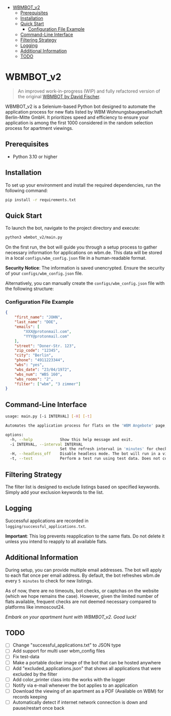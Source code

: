 - [WBMBOT\_v2](#wbmbot_v2)
  - [Prerequisites](#prerequisites)
  - [Installation](#installation)
  - [Quick Start](#quick-start)
    - [Configuration File Example](#configuration-file-example)
  - [Command-Line Interface](#command-line-interface)
  - [Filtering Strategy](#filtering-strategy)
  - [Logging](#logging)
  - [Additional Information](#additional-information)
  - [TODO](#todo)

# WBMBOT_v2

> An improved work-in-progress (WIP) and fully refactored version of the original [WBMBOT by David Fischer](https://github.com/fischer-hub/wbmbot).

WBMBOT_v2 is a Selenium-based Python bot designed to automate the application process for new flats listed by WBM Wohnungsbaugesellschaft Berlin-Mitte GmbH. It prioritizes speed and efficiency to ensure your application is among the first 1000 considered in the random selection process for apartment viewings.

## Prerequisites

- Python 3.10 or higher

## Installation

To set up your environment and install the required dependencies, run the following command:

```bash
pip install -r requirements.txt
```

## Quick Start

To launch the bot, navigate to the project directory and execute:

```bash
python3 wbmbot_v2/main.py
```

On the first run, the bot will guide you through a setup process to gather necessary information for applications on wbm.de. This data will be stored in a local `configs/wbm_config.json` file in a human-readable format.

**Security Notice**: The information is saved unencrypted. Ensure the security of your `configs/wbm_config.json` file.

Alternatively, you can manually create the `configs/wbm_config.json` file with the following structure:

### Configuration File Example

```json
{
    "first_name": "JOHN",
    "last_name": "DOE",
    "emails": [
        "XXX@protonmail.com",
        "YYY@protonmail.com"
    ],
    "street": "Doner-Str. 123",
    "zip_code": "12345",
    "city": "Berlin",
    "phone": "4911223344",
    "wbs": "yes",
    "wbs_date": "23/04/1972",
    "wbs_num": "WBS 160",
    "wbs_rooms": "2",
    "filter": ["wbm", "3 zimmer"]
}
```

## Command-Line Interface

```bash
usage: main.py [-i INTERVAL] [-H] [-t]

Automates the application process for flats on the 'WBM Angebote' page, respecting user-defined exclusion filters.

options:
  -h, --help            Show this help message and exit.
  -i INTERVAL, --interval INTERVAL
                        Set the refresh interval in 'minutes' for checking new flats on wbm.de. [default: 5 minutes]
  -H, --headless_off    Disable headless mode. The bot will run in a visible browser window.
  -t, --test            Perform a test run using test data. Does not connect to wbm.de.
```

## Filtering Strategy

The filter list is designed to exclude listings based on specified keywords. Simply add your exclusion keywords to the list.

## Logging

Successful applications are recorded in `logging/successful_applications.txt`.

**Important**: This log prevents reapplication to the same flats. Do not delete it unless you intend to reapply to all available flats.

## Additional Information

During setup, you can provide multiple email addresses. The bot will apply to each flat once per email address. By default, the bot refreshes wbm.de every `5 minutes` to check for new listings.

As of now, there are no timeouts, bot checks, or captchas on the website (which we hope remains the case). However, given the limited number of flats available, frequent checks are not deemed necessary compared to platforms like immoscout24.

*Embark on your apartment hunt with WBMBOT_v2. Good luck!*

## TODO

- [ ] Change "successful_applications.txt" to JSON type
- [ ] Add support for multi user wbm_config files
- [ ] Fix test-data
- [ ] Make a portable docker image of the bot that can be hosted anywhere
- [ ] Add "excluded_applications.json" that shows all applications that were excluded by the filter
- [ ] Add color_printer class into the works with the logger
- [ ] Notify via e-mail whenever the bot applies to an application
- [ ] Download the viewing of an apartment as a PDF (Available on WBM) for records keeping
- [ ] Automatically detect if internet network connection is down and pause/restart once back